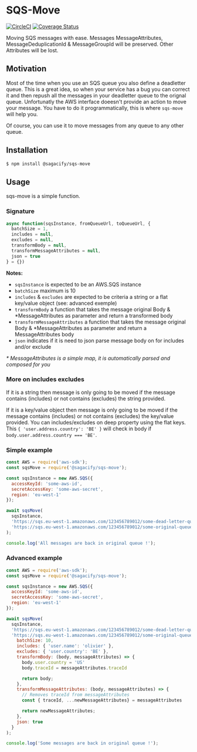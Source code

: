 # SQS-Move

[![CircleCI](https://circleci.com/gh/Sagacify/sqs-move/tree/master.svg?style=svg)](https://circleci.com/gh/Sagacify/sqs-move/tree/master)
[![Coverage Status](https://coveralls.io/repos/github/Sagacify/sqs-move/badge.svg?branch=master)](https://coveralls.io/github/Sagacify/sqs-move?branch=master)

Moving SQS messages with ease.
Messages MessageAttributes, MessageDeduplicationId & MessageGroupId will be preserved.
Other Attributes will be lost.

## Motivation

Most of the time when you use an SQS queue you also define a deadletter queue.
This is a great idea, so when your service has a bug you can correct it and
then repush all the messages in your deadletter queue to the orignal queue.
Unfortunatly the AWS interface doeesn't provide an action to move your message.
You have to do it programmatically, this is where `sqs-move` will help you.

Of course, you can use it to move messages from any queue to any other queue.

## Installation

```sh
$ npm install @sagacify/sqs-move
```

## Usage

sqs-move is a simple function.

### Signature

```js
async function(sqsInstance, fromQueueUrl, toQueueUrl, {
  batchSize = 1,
  includes = null,
  excludes = null,
  transformBody = null,
  transformMessageAttributes = null,
  json = true
} = {})
```

**Notes:**

- `sqsInstance` is expected to be an AWS.SQS instance
- `batchSize` maximum is 10
- `includes` & `excludes` are expected to be criteria a string or a flat key/value object (see: advanced exemple)
- `transformBody` a function that takes the message original  Body & *MessageAttributes as parameter and return a transformed body
- `transformMessageAttributes` a function that takes the message original Body & *MessageAttributes as parameter and return a MessageAttributes body
- `json` indicates if it is need to json parse message body on for includes and/or exclude

*\* MessageAttributes is a simple map, it is automatically parsed and composed for you*

### More on includes excludes

If it is a string then message is only going to be moved if the message contains (includes) or not contains (excludes) the string provided.

If it is a key/value object then message is only going to be moved if the message contains (includes) or not contains (excludes) the key/value provided.
You can includes/excludes on deep property using the flat keys.
This `{ 'user.address.country': 'BE' }` will check in body if `body.user.address.country === 'BE'`.

### Simple example

```js
const AWS = require('aws-sdk');
const sqsMove = require('@sagacify/sqs-move');

const sqsInstance = new AWS.SQS({
  accessKeyId: 'some-aws-id',
  secretAccessKey: 'some-aws-secret',
  region: 'eu-west-1'
});

await sqsMove(
  sqsInstance,
  'https://sqs.eu-west-1.amazonaws.com/123456789012/some-dead-letter-queue',
  'https://sqs.eu-west-1.amazonaws.com/123456789012/some-original-queue'
);

console.log('All messages are back in original queue !');
```

### Advanced example

```js
const AWS = require('aws-sdk');
const sqsMove = require('@sagacify/sqs-move');

const sqsInstance = new AWS.SQS({
  accessKeyId: 'some-aws-id',
  secretAccessKey: 'some-aws-secret',
  region: 'eu-west-1'
});

await sqsMove(
  sqsInstance,
  'https://sqs.eu-west-1.amazonaws.com/123456789012/some-dead-letter-queue',
  'https://sqs.eu-west-1.amazonaws.com/123456789012/some-original-queue', {
    batchSize: 10,
    includes: { 'user.name': 'olivier' },
    excludes: { 'user.country': 'BE' },
    transformBody: (body, messageAttributes) => {
      body.user.country = 'US'
      body.traceId = messageAttributes.traceId

      return body;
    },
    transformMessageAttributes: (body, messageAttributes) => {
      // Removes traceId from messageAttributes
      const { traceId, ...newMessageAttributes} = messageAttributes

      return newMessageAttributes;
    },
    json: true
  }
);

console.log('Some messages are back in original queue !');
```
